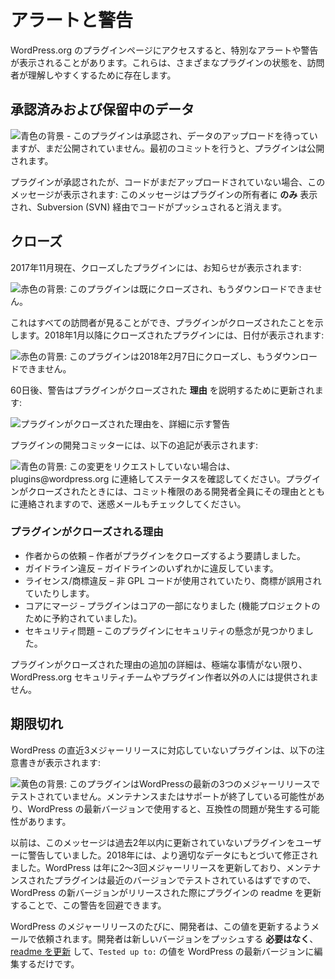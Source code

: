 <!--
# Alerts and Warnings
-->

# アラートと警告

<!--
When you visit plugin pages on WordPress.org, you may notice special alerts or warnings. These exist to help visitors understand the status of various plugins.
-->

WordPress.org のプラグインページにアクセスすると、特別なアラートや警告が表示されることがあります。これらは、さまざまなプラグインの状態を、訪問者が理解しやすくするために存在します。

<!--
## Approved and Pending Data
-->

## 承認済みおよび保留中のデータ

<!--
![Blue background - This plugin is approved and awaiting data upload but not visible to the public yet. Once you make your first commit, the plugin will become public.](https://developer.wordpress.org/files/2018/02/approved.jpg)
-->

![青色の背景 - このプラグインは承認され、データのアップロードを待っていますが、まだ公開されていません。最初のコミットを行うと、プラグインは公開されます。](https://developer.wordpress.org/files/2018/02/approved.jpg)

<!--
Plugins that have been approved but no code has yet been uploaded will see this message:This _only_ displays to the plugin owner and will go away once code has been pushed via SVN.
-->

プラグインが承認されたが、コードがまだアップロードされていない場合、このメッセージが表示されます: このメッセージはプラグインの所有者に **のみ** 表示され、Subversion (SVN) 経由でコードがプッシュされると消えます。

<!--
## Closed
-->

## クローズ

<!--
As of November 2017, plugins that are closed display a notice:
-->

2017年11月現在、クローズしたプラグインには、お知らせが表示されます:

<!--
![Red background: This plugin has been closed and is no longer available for download.](https://i3.wp.com/developer.wordpress.org/files/2018/02/closed.png)
-->

![赤色の背景: このプラグインは既にクローズされ、もうダウンロードできません。](https://i3.wp.com/developer.wordpress.org/files/2018/02/closed.png)

<!--
This is viewable by all visitors and indicates a plugin was closed. Plugins closed after January 2018 will include a date:
-->

これはすべての訪問者が見ることができ、プラグインがクローズされたことを示します。2018年1月以降にクローズされたプラグインには、日付が表示されます:

<!--
![Red background: This plugin was closed on February 7, 2018 and is no longer available for download.](https://i3.wp.com/developer.wordpress.org/files/2018/02/closed-alt.jpg)
-->

![赤色の背景: このプラグインは2018年2月7日にクローズし、もうダウンロードできません。](https://i3.wp.com/developer.wordpress.org/files/2018/02/closed-alt.jpg)

<!--
After 60 days, the alert will be updated to explain _why_ the plugin was closed:
-->

60日後、警告はプラグインがクローズされた **理由** を説明するために更新されます:

<!--
![Alert detailing why a plugin was closed](https://i3.wp.com/developer.wordpress.org/files/2018/02/why-closed.png)
-->

![プラグインがクローズされた理由を、詳細に示す警告](https://i3.wp.com/developer.wordpress.org/files/2018/02/why-closed.png)

<!--
Plugin committers will see the following additional note:
-->

プラグインの開発コミッターには、以下の追記が表示されます:

<!--
![Blue background: If you did not request this change, please contact plugins@wordpress.org for a status. All developers with commit access are contacted when a plugin is closed, with the reasons why, so check your spam email too.](https://i3.wp.com/developer.wordpress.org/files/2018/02/closed-owner.png)
-->

![青色の背景: この変更をリクエストしていない場合は、plugins@wordpress.org に連絡してステータスを確認してください。プラグインがクローズされたときには、コミット権限のある開発者全員にその理由とともに連絡されますので、迷惑メールもチェックしてください。](https://i3.wp.com/developer.wordpress.org/files/2018/02/closed-owner.png)

<!--
### Reasons why plugins are closed
-->

### プラグインがクローズされる理由

<!--
- Author Request – the author has asked the plugin to be closed.
- Guideline Violation – a violation of any of the guideline.
- Licensing/Trademark Violation – non-GPL code in use, or trademarks are being misused.
- Merged Into Core – the plugin is now a part of core (reserved for feature projects).
- Security Issue – a security concern has been found in this plugin.
-->

- 作者からの依頼 – 作者がプラグインをクローズするよう要請しました。
- ガイドライン違反 – ガイドラインのいずれかに違反しています。
- ライセンス/商標違反 – 非 GPL コードが使用されていたり、商標が誤用されていたりします。
- コアにマージ – プラグインはコアの一部になりました (機能プロジェクトのために予約されていました)。
- セキュリティ問題 – このプラグインにセキュリティの懸念が見つかりました。

<!--
Additional details on why a plugin is closed are not provided to anyone outside the WordPress.org security team or the plugin authors, unless there is an extreme circumstance.
-->

プラグインがクローズされた理由の追加の詳細は、極端な事情がない限り、WordPress.org セキュリティチームやプラグイン作者以外の人には提供されません。

<!--
## Out of Date
-->

## 期限切れ

<!--
Plugins that do not support the last 3 major releases of WordPress have the following notice:
-->

WordPress の直近3メジャーリリースに対応していないプラグインは、以下の注意書きが表示されます:

<!--
![Yellow background: This plugin hasn’t been tested with the latest 3 major releases of WordPress. It may no longer be maintained or supported and may have compatibility issues when used with more recent versions of WordPress.](https://i3.wp.com/developer.wordpress.org/files/2018/02/old.jpg)
-->

![黄色の背景: このプラグインはWordPressの最新の3つのメジャーリリースでテストされていません。メンテナンスまたはサポートが終了している可能性があり、WordPress の最新バージョンで使用すると、互換性の問題が発生する可能性があります。](https://i3.wp.com/developer.wordpress.org/files/2018/02/old.jpg)

<!--
Previously this message alerted users to plugins not updated within the last 2 years. In 2018 it was modified to rely on more pertinent data. Since WordPress updates major releases 2 to 3 times per year, and a maintained a plugin should be testing with the recent versions, this alert can be avoided by updating a plugin readme when new versions of WordPress is released.
-->

以前は、このメッセージは過去2年以内に更新されていないプラグインをユーザーに警告していました。2018年には、より適切なデータにもとづいて修正されました。WordPress は年に2～3回メジャーリリースを更新しており、メンテナンスされたプラグインは最近のバージョンでテストされているはずですので、WordPress の新バージョンがリリースされた際にプラグインの readme を更新することで、この警告を回避できます。

<!--
Developers are emailed before every major release of WordPress and asked to update this value. They _do not_ need to push a new version, just [update the readme](https://developer.wordpress.org/plugins/wordpress-org/how-your-readme-txt-works/) and edit the value of `Tested up to:` to the latest version of WordPress.
-->

WordPress のメジャーリリースのたびに、開発者は、この値を更新するようメールで依頼されます。開発者は新しいバージョンをプッシュする **必要はなく**、[readme を更新](https://ja.wordpress.org/team/handbook/plugin-development/wordpress-org/how-your-readme-txt-works/) して、`Tested up to:` の値を WordPress の最新バージョンに編集するだけです。
